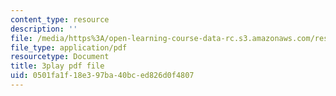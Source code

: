```yaml
---
content_type: resource
description: ''
file: /media/https%3A/open-learning-course-data-rc.s3.amazonaws.com/res-6-007-signals-and-systems-spring-2011/0501fa1f18e397ba40bced826d0f4807_WV4JlBOQro.pdf
file_type: application/pdf
resourcetype: Document
title: 3play pdf file
uid: 0501fa1f-18e3-97ba-40bc-ed826d0f4807
---
```

